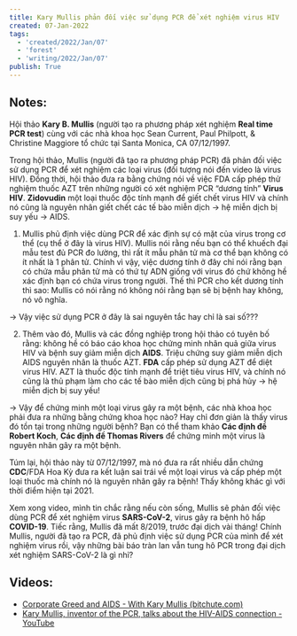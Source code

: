 ```yaml
---
title: Kary Mullis phản đối việc sử dụng PCR để xét nghiệm virus HIV
created: 07-Jan-2022
tags:
  - 'created/2022/Jan/07'
  - 'forest'
  - 'writing/2022/Jan/07'
publish: True
---
```


## Notes:
Hội thảo __Kary B. Mullis__ (người tạo ra phương pháp xét nghiệm __Real time PCR test__) cùng với các nhà khoa học Sean Current, Paul Philpott, & Christine Maggiore tổ chức tại Santa Monica, CA 07/12/1997.

Trong hội thảo, Mullis (người đã tạo ra phương pháp PCR) đã phản đối việc sử dụng PCR để xét nghiệm các loại virus (đối tượng nói đến video là virus HIV). Đồng thời, hội thảo đưa ra bằng chứng nói về việc FDA cấp phép thử nghiệm thuốc AZT trên những người có xét nghiệm PCR “dương tính” __Virus HIV__. __Zidovudin__ một loại thuốc độc tính mạnh để giết chết virus HIV và chính nó cũng là nguyên nhân giết chết các tế bào miễn dịch → hệ miễn dịch bị suy yếu → AIDS.

1. Mullis phủ định việc dùng PCR để xác định sự có mặt của virus trong cơ thể (cụ thể ở đây là virus HIV). Mullis nói rằng nếu bạn có thể khuếch đại mẫu test đủ PCR đo lường, thì rất ít mẫu phân tử mà cơ thể bạn không có ít nhất là 1 phân tử. Chính vì vậy, việc dương tính ở đây chỉ nói rằng bạn có chứa mẫu phân tử mà có thứ tự ADN giống với virus đó chứ không hề xác định bạn có chứa virus trong người. Thế thì PCR cho kết dương tính thì sao: Mullis có nói rằng nó không nói rằng bạn sẽ bị bệnh hay không, nó vô nghĩa.

→ Vậy việc sử dụng PCR ở đây là sai nguyên tắc hay chỉ là sai số???

2. Thêm vào đó, Mullis và các đồng nghiệp trong hội thảo có tuyên bố rằng: không hề có báo cáo khoa học chứng minh nhân quả giữa virus HIV và bệnh suy giảm miễn dịch __AIDS__. Triệu chứng suy giảm miễn dịch AIDS nguyên nhân là thuốc AZT. __FDA__ cấp phép sử dụng AZT để diệt virus HIV. AZT là thuốc độc tính mạnh để triệt tiêu virus HIV, và chính nó cũng là thủ phạm làm cho các tế bào miễn dịch cũng bị phá hủy → hệ miễn dịch bị suy yếu!

→ Vậy để chứng minh một loại virus gây ra một bệnh, các nhà khoa học phải đưa ra những bằng chứng khoa học nào? Hay chỉ đơn giản là thấy virus đó tồn tại trong những người bệnh? Bạn có thể tham khảo __Các định đề Robert Koch__, __Các định đề Thomas Rivers__ để chứng minh một virus là nguyên nhân gây ra một bệnh.

Túm lại, hội thảo này từ 07/12/1997, mà nó đưa ra rất nhiều dẫn chứng __CDC__/FDA Hoa Kỳ đưa ra kết luận sai trái về một loại virus và cấp phép một loại thuốc mà chính nó là nguyên nhân gây ra bệnh! Thấy không khác gì với thời điểm hiện tại 2021.

Xem xong video, mình tin chắc rằng nếu còn sống, Mullis sẽ phản đối việc dùng PCR để xét nghiệm virus __SARS-CoV-2__, virus gây ra bệnh hô hấp __COVID-19__. Tiếc rằng, Mullis đã mất 8/2019, trước đại dịch vài tháng! Chính Mullis, người đã tạo ra PCR, đã phủ định việc sử dụng PCR của mình để xét nghiệm virus rồi, vậy những bài báo tràn lan vẫn tung hô PCR trong đại dịch xét nghiệm SARS-CoV-2 là gì nhỉ?

## Videos:
- [Corporate Greed and AIDS - With Kary Mullis (bitchute.com)](https://www.bitchute.com/video/n0bGKH57vdH9/?fbclid=IwAR3T0OMxGlwcrEVbbTBzO-n_psve1XWYbFqGMPkKeTGtaHuNz7r61rXgcOg)
- [Kary Mullis, inventor of the PCR, talks about the HIV-AIDS connection - YouTube](https://www.youtube.com/watch?v=9vuxibKj4z8)
